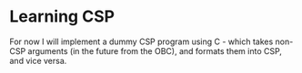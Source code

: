 # Learning CSP

For now I will implement a dummy CSP program using C - which takes non-CSP arguments (in the future from the OBC), and formats them into CSP, and vice versa. 

